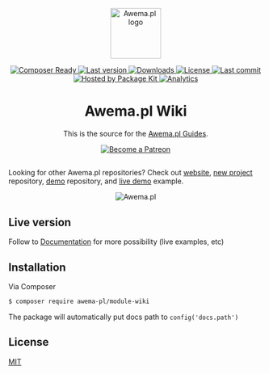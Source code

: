 <p align="center">
    <a href="https://www.awema.pl/?utm_source=github&utm_medium=wiki" target="_blank" rel="noopener noreferrer">
        <img width="100" src="/assets/awema-pl/wiki/img/promo/Logo_sign_color.svg" alt="Awema.pl logo">
    </a>
</p>

<p align="center">
    <a href="https://www.awema.pl/?utm_source=github&amp;utm_medium=shields">
        <img src="https://www.awema.pl/4GBWO/awema/wiki/status.svg" alt="Composer Ready" />
    </a>
    <a href="https://www.awema.pl/?utm_source=github&amp;utm_medium=shields">
        <img src="https://www.awema.pl/4GBWO/awema/wiki/version.svg" alt="Last version" />
    </a> 
    <a href="https://www.awema.pl/?utm_source=github&amp;utm_medium=shields">
        <img src="https://www.awema.pl/4GBWO/awema/wiki/downloads.svg" alt="Downloads" />
    </a>
    <a href="https://www.awema.pl/?utm_source=github&amp;utm_medium=shields">
        <img src="https://img.shields.io/github/license/awema-pl/module-wiki.svg" alt="License" />
    </a>
    <a href="https://www.awema.pl/?utm_source=github&amp;utm_medium=shields">
        <img src="https://img.shields.io/github/last-commit/awema-pl/module-wiki.svg" alt="Last commit" />
    </a>
    <a href="https://www.awema.pl/?utm_source=github&amp;utm_medium=shields">
        <img src="https://www.awema.pl/badges/hosted.svg" alt="Hosted by Package Kit" />
    </a>
    <a href="https://github.com/awema-pl/module-wiki">
        <img src="https://ga-beacon.appspot.com/UA-134431636-1/awema-pl/module-wiki" alt="Analytics" />
    </a>
</p>

<h1 align="center">Awema.pl Wiki</h1>

<p align="center">This is the source for the <a href="https://www.awema.pl/documentation/?utm_source=github&amp;utm_medium=wiki">Awema.pl Guides</a>.</p>


<p align="center">
    <a href="https://www.patreon.com/netlinker" target="_blank">
        <img src="https://c5.patreon.com/external/logo/become_a_patron_button.png" alt="Become a Patreon">
    </a>
</p>

## 

Looking for other Awema.pl repositories? Check out [website](https://www.awema.pl/?utm_source=github&utm_medium=wiki), [new project](https://github.com/awema-pl/awema-pl) repository, [demo](https://github.com/awema-pl/demo) repository, and [live demo](https://demo.awema.pl) example.

<p align="center">
    <img src="/assets/awema-pl/wiki/img/promo/illustration_1440x1030%20v2.png" alt="Awema.pl">
</p>

## Live version
Follow to [Documentation](https://www.awema.pl/documentation/?utm_source=github&utm_medium=wiki) for more possibility (live examples, etc)

## Installation

Via Composer

``` bash
$ composer require awema-pl/module-wiki
```
The package will automatically put docs path to `config('docs.path')`

## License

[MIT](http://opensource.org/licenses/MIT) 